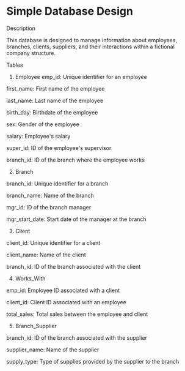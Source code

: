 # Simple Database Design 
Description

This database is designed to manage information about employees, branches, clients, suppliers, and their interactions within a fictional company structure.

Tables

1. Employee
emp_id: Unique identifier for an employee

first_name: First name of the employee

last_name: Last name of the employee

birth_day: Birthdate of the employee

sex: Gender of the employee

salary: Employee's salary

super_id: ID of the employee's supervisor

branch_id: ID of the branch where the employee works

2. Branch

branch_id: Unique identifier for a branch

branch_name: Name of the branch

mgr_id: ID of the branch manager

mgr_start_date: Start date of the manager at the branch

3. Client

client_id: Unique identifier for a client

client_name: Name of the client

branch_id: ID of the branch associated with the client


4. Works_With

emp_id: Employee ID associated with a client

client_id: Client ID associated with an employee

total_sales: Total sales between the employee and client

5. Branch_Supplier

branch_id: ID of the branch associated with the supplier

supplier_name: Name of the supplier

supply_type: Type of supplies provided by the supplier to the branch
